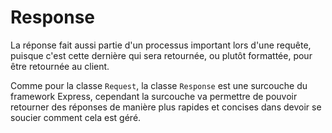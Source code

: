 # Response

La réponse fait aussi partie d'un processus important lors d'une requête, puisque c'est cette dernière qui sera retournée, ou plutôt formattée, pour être retournée au client.

Comme pour la classe `Request`, la classe `Response` est une surcouche du framework Express, cependant la surcouche va permettre de pouvoir retourner des réponses de manière plus rapides et concises dans devoir se soucier comment cela est géré.

 